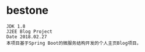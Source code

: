 bestone
=======================================================================
    JDK 1.8
    J2EE Blog Project
    Date 2018.02.27
    本项目基于Spring Boot的微服务结构开发的个人主页Blog项目。

